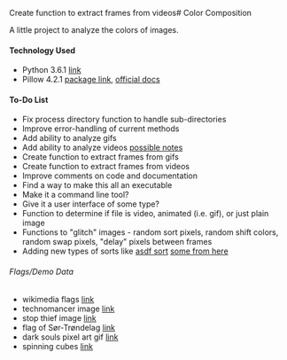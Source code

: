 Create function to extract frames from videos# Color Composition

A little project to analyze the colors of images.

#### Technology Used
* Python 3.6.1 [link](https://www.python.org/downloads/release/python-361/) 
* Pillow 4.2.1 [package link](https://pypi.python.org/pypi/Pillow/4.2.1), [official docs](https://pillow.readthedocs.io/en/4.2.x/)

#### To-Do List
* Fix process directory function to handle sub-directories
* Improve error-handling of current methods
* Add ability to analyze gifs
* Add ability to analyze videos [possible notes](dcc.umd.edu/portfolio/radkins/2016/02/17/video-processing/)
* Create function to extract frames from gifs
* Create function to extract frames from videos
* Improve comments on code and documentation
* Find a way to make this all an executable
* Make it a command line tool?
* Give it a user interface of some type?
* Function to determine if file is video, animated (i.e. gif), or just plain image
* Functions to "glitch" images - random sort pixels, random shift colors, random swap pixels, "delay" pixels between frames 
* Adding new types of sorts like [asdf sort](https://github.com/kimasendorf/ASDFPixelSort/blob/master/ASDFPixelSort.pde) [some from here](https://github.com/jeffThompson/PixelSorting)

###### Flags/Demo Data
* wikimedia flags [link](https://commons.wikimedia.org/wiki/Category:SVG_sovereign_state_flags)
* technomancer image [link](https://www.reddit.com/r/Art/comments/6h6vn7/technomancer_ink_and_watercolor_a3/)
* stop thief image [link](https://www.reddit.com/r/roguelikedev/comments/688r21/stop_thief_a_mockup/)
* flag of Sør-Trøndelag [link](https://upload.wikimedia.org/wikipedia/commons/thumb/c/cd/Flag_of_S%C3%B8r-Tr%C3%B8ndelag.svg/1280px-Flag_of_S%C3%B8r-Tr%C3%B8ndelag.svg.png)
* dark souls pixel art gif [link](https://www.reddit.com/r/gaming/comments/6nb14v/dark_souls_pixel_art_gif/)
* spinning cubes [link](https://www.reddit.com/r/loadingicon/comments/6q0oi2/spinning_cubes_oc/)